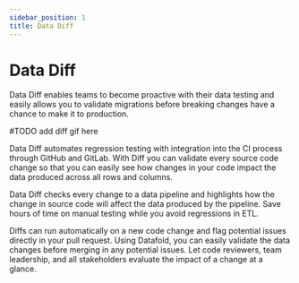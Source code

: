 ```yaml
---
sidebar_position: 1
title: Data Diff
---
```

# Data Diff
Data Diff enables teams to become proactive with their data testing and easily allows you to validate migrations before breaking changes have a chance to make it to production. 

#TODO add diff gif here

Data Diff automates regression testing with integration into the CI process through GitHub and GitLab. With Diff you can validate every source code change so that you can easily see how changes in your code impact the data produced across all rows and columns.

Data Diff checks every change to a data pipeline and highlights how the change in source code will affect the data produced by the pipeline. Save hours of time on manual testing while you avoid regressions in ETL.

Diffs can run automatically on a new code change and flag potential issues directly in your pull request. Using Datafold, you can easily validate the data changes before merging in any potential issues. Let code reviewers, team leadership, and all stakeholders evaluate the impact of a change at a glance.